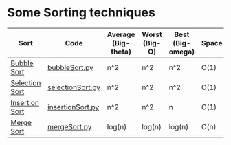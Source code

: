 # Some Sorting techniques

 
 |Sort      | Code   |Average (Big-theta)| Worst  (Big-O) | Best (Big-omega)| Space  |Stable | In Place |
 |----------|--------|-------------------|----------------|-----------------|--------|-------|----------|
 |[Bubble Sort](https://www.geeksforgeeks.org/bubble-sort/)|[bubbleSort.py](https://github.com/Ashish-012/Competitive-Coding/blob/master/sorting/bubbleSort.py)|n^2|n^2|n^2|O(1)|Yes|Yes|
 |[Selection Sort](https://www.geeksforgeeks.org/selection-sort/)|[selectionSort.py](https://github.com/Ashish-012/Competitive-Coding/blob/master/sorting/selectionSort.py)|n^2|n^2|n^2|O(1)|No|Yes|
 |[Insertion Sort](https://www.geeksforgeeks.org/insertion-sort/)|[insertionSort.py](https://github.com/Ashish-012/Competitive-Coding/blob/master/sorting/insertionSort.py)|n^2|n^2|n|O(1)|Yes|Yes|
 |[Merge Sort](https://www.geeksforgeeks.org/merge-sort/)|[mergeSort.py](https://github.com/Ashish-012/Competitive-Coding/blob/master/sorting/mergeSort.py)|log(n)|log(n)|log(n)|O(n)|Yes|No|